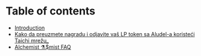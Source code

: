 # Table of contents

* [Introduction](README.md)
* [Kako da preuzmete nagradu i odjavite vaš LP token sa Aludel-a koristeći Taichi mrežu\_](serbian-kako-da-preuzmete-nagradu-i-odjavite-vas-lp-token-sa-aludel-a-koristeci-taichi-mrezu_.md)
* [Alchemist ⚗️$mist FAQ](alchemist-usdmist-faq.md)

